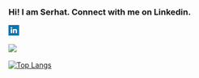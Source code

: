 
### Hi! I am Serhat. Connect with me on Linkedin. 
  <a href="https://www.linkedin.com/in/serhatalkin/">
  <img alt="Serhat Alkin Linkedin" width="21px" src="https://raw.githubusercontent.com/edent/SuperTinyIcons/099dc12b59179d07d534069bc8551718f786d91a/images/svg/linkedin.svg" />
</a>

![](https://komarev.com/ghpvc/?username=serhat-alkin)

[![Top Langs](https://github-readme-stats.vercel.app/api/top-langs/?username=serhat-alkin)](https://github.com/anuraghazra/github-readme-stats)
